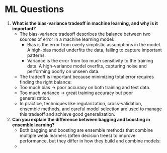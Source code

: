 # ML Questions

1. **What is the bias-variance tradeoff in machine learning, and why is it important?**
   - The bias-variance tradeoff describes the balance between two sources of error in a machine learning model:
     - Bias is the error from overly simplistic assumptions in the model. A high-bias model underfits the data, failing to capture important patterns. 
     - Variance is the error from too much sensitivity to the training data. A high-variance model overfits, capturing noise and performing poorly on unseen data. 
   - The tradeoff is important because minimizing total error requires finding the right balance:
   - Too much bias → poor accuracy on both training and test data.
   - Too much variance → great training accuracy but poor generalization.
   - In practice, techniques like regularization, cross-validation, ensemble methods, and careful model selection are used to manage this tradeoff and achieve good generalization.
2. **Can you explain the difference between bagging and boosting in ensemble learning?**
    - Both bagging and boosting are ensemble methods that combine multiple weak learners (often decision trees) to improve performance, but they differ in how they build and combine models:
    - 
